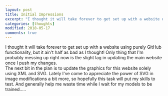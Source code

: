 ```yaml
---
layout: post
title: Initial Impressions  
excerpt: "I thought it will take forever to get set up with a website using purely GitHub functionality, but it ain't half as bad as I thought! Only thing that I'm probably messing up right now is the slight lag in updating the main website once I push my changes. "
categories: [thoughts]
modified: 2018-05-17
comments: true
---
```


I thought it will take forever to get set up with a website using purely GitHub functionality, but it ain't half as bad as I thought! Only thing that I'm probably messing up right now is the slight lag in updating the main website once I push my changes.  
The next bit in the plan is to update the graphics for this website solely using XML and SVG. Lately I've come to appreciate the power of SVG in image modifications a bit more, so hopefully this task will put my skills to test. And generally help me waste time while I wait for my models to be trained.....   


